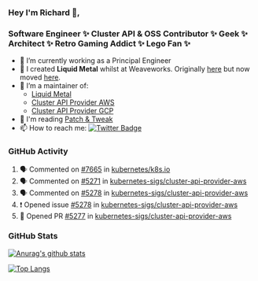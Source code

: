 ### Hey I'm Richard 👋, 

<h3 align="left">Software Engineer ✨ Cluster API & OSS Contributor ✨ Geek ✨ Architect ✨ Retro Gaming Addict ✨ Lego Fan ✨</h3>

- 🔭 I’m currently working as a Principal Engineer
- 📯 I created **Liquid Metal** whilst at Weaveworks. Originally [here](https://github.com/weaveworks-liquidmetal) but now moved [here](https://github.com/liquidmetal-dev).
- 👯 I’m a maintainer of:
  -  [Liquid Metal](https://github.com/liquidmetal-dev)
  -  [Cluster API Provider AWS](https://github.com/kubernetes-sigs/cluster-api-provider-aws)
  -  [Cluster API Provider GCP](https://github.com/kubernetes-sigs/cluster-api-provider-gcp)
- 💬 I'm reading [Patch & Tweak](https://bjooks.com/products/patch-tweak-exploring-modular-synthesis)
- 📫 How to reach me: [![Twitter Badge](https://img.shields.io/badge/-@fruit_case-00acee?style=flat&logo=Twitter&logoColor=white)](https://twitter.com/intent/follow?screen_name=fruit_case "Follow on Twitter")

### GitHub Activity 

<!--START_SECTION:activity-->
1. 🗣 Commented on [#7665](https://github.com/kubernetes/k8s.io/issues/7665#issuecomment-2590994567) in [kubernetes/k8s.io](https://github.com/kubernetes/k8s.io)
2. 🗣 Commented on [#5271](https://github.com/kubernetes-sigs/cluster-api-provider-aws/pull/5271#issuecomment-2587917631) in [kubernetes-sigs/cluster-api-provider-aws](https://github.com/kubernetes-sigs/cluster-api-provider-aws)
3. 🗣 Commented on [#5278](https://github.com/kubernetes-sigs/cluster-api-provider-aws/issues/5278#issuecomment-2587901601) in [kubernetes-sigs/cluster-api-provider-aws](https://github.com/kubernetes-sigs/cluster-api-provider-aws)
4. ❗ Opened issue [#5278](https://github.com/kubernetes-sigs/cluster-api-provider-aws/issues/5278) in [kubernetes-sigs/cluster-api-provider-aws](https://github.com/kubernetes-sigs/cluster-api-provider-aws)
5. 💪 Opened PR [#5277](https://github.com/kubernetes-sigs/cluster-api-provider-aws/pull/5277) in [kubernetes-sigs/cluster-api-provider-aws](https://github.com/kubernetes-sigs/cluster-api-provider-aws)
<!--END_SECTION:activity-->

### GitHub Stats

[![Anurag's github stats](https://github-readme-stats.vercel.app/api?username=richardcase&count_private=true&show_icons=true)](https://github.com/anuraghazra/github-readme-stats)

[![Top Langs](https://github-readme-stats.vercel.app/api/top-langs/?username=richardcase&hide=html&layout=compact)](https://github.com/anuraghazra/github-readme-stats)
